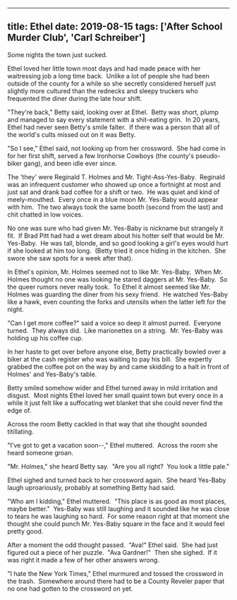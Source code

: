 
---
title: Ethel
date: 2019-08-15
tags: ['After School Murder Club', 'Carl Schreiber']
---

Some nights the town just sucked.

Ethel loved her little town most days and had made peace with her waitressing job a long time back.  Unlike a lot of people she had been outside of the county for a while so she secretly considered herself just slightly more cultured than the rednecks and sleepy truckers who frequented the diner during the late hour shift.

"They're back," Betty said, looking over at Ethel.  Betty was short, plump and managed to say every statement with a shit-eating grin.  In 20 years, Ethel had never seen Betty's smile falter.  If there was a person that all of the world's cults missed out on it was Betty.

"So I see," Ethel said, not looking up from her crossword.  She had come in for her first shift, served a few Ironhorse Cowboys (the county's pseudo-biker gang), and been idle ever since.

The 'they' were Reginald T. Holmes and Mr. Tight-Ass-Yes-Baby.  Reginald was an infrequent customer who showed up once a fortnight at most and just sat and drank bad coffee for a shift or two.  He was quiet and kind of meely-mouthed.  Every once in a blue moon Mr. Yes-Baby would appear with him.  The two always took the same booth (second from the last) and chit chatted in low voices.

No one was sure who had given Mr. Yes-Baby is nickname but strangely it fit.  If Brad Pitt had had a wet dream about his hotter self that would be Mr. Yes-Baby.  He was tall, blonde, and so good looking a girl's eyes would hurt if she looked at him too long.  (Betty tried it once hiding in the kitchen.  She swore she saw spots for a week after that).

In Ethel's opinion, Mr. Holmes seemed not to like Mr. Yes-Baby.  When Mr. Holmes thought no one was looking he stared daggers at Mr. Yes-Baby.  So the queer rumors never really took.  To Ethel it almost seemed like Mr. Holmes was guarding the diner from his sexy friend.  He watched Yes-Baby like a hawk, even counting the forks and utensils when the latter left for the night.

"Can I get more coffee?" said a voice so deep it almost purred.  Everyone turned.  They always did.  Like marionettes on a string.  Mr. Yes-Baby was holding up his coffee cup.

In her haste to get over before anyone else, Betty practically bowled over a biker at the cash register who was waiting to pay his bill.  She expertly grabbed the coffee pot on the way by and came skidding to a halt in front of Holmes' and Yes-Baby's table.

Betty smiled somehow wider and Ethel turned away in mild irritation and disgust.  Most nights Ethel loved her small quaint town but every once in a while it just felt like a suffocating wet blanket that she could never find the edge of.

Across the room Betty cackled in that way that she thought sounded titillating.

"I've got to get a vacation soon--," Ethel muttered.  Across the room she heard someone groan.

"Mr. Holmes," she heard Betty say.  "Are you all right?  You look a little pale."

Ethel sighed and turned back to her crossword again.  She heard Yes-Baby laugh uproariously, probably at something Betty had said.

"Who am I kidding," Ethel muttered.  "This place is as good as most places, maybe better."  Yes-Baby was still laughing and it sounded like he was close to tears he was laughing so hard.  For some reason right at that moment she thought she could punch Mr. Yes-Baby square in the face and it would feel pretty good.

After a moment the odd thought passed.  "Ava!" Ethel said.  She had just figured out a piece of her puzzle.  "Ava Gardner!"  Then she sighed.  If it was right it made a few of her other answers wrong.

"I hate the New York Times," Ethel murmured and tossed the crossword in the trash.  Somewhere around there had to be a County Reveler paper that no one had gotten to the crossword on yet.
